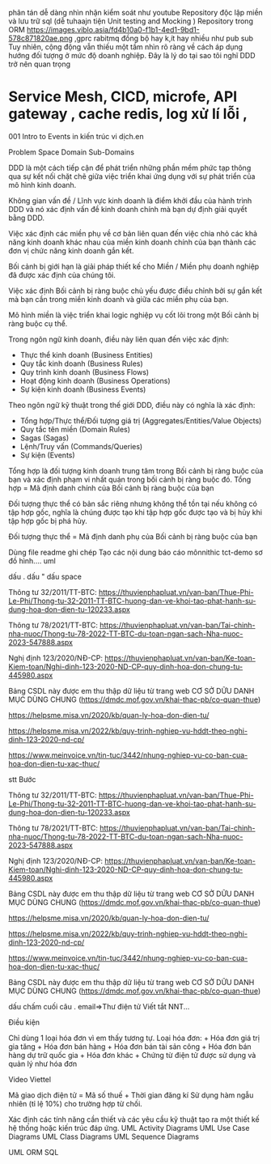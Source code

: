 phân tán
dễ dàng nhìn nhận kiểm soát như youtube
Repository độc lập miền và lưu trữ sql (dễ tuhaajn tiện Unit testing and Mocking )
Repository trong ORM
https://images.viblo.asia/fd4b10a0-f1b1-4ed1-9bd1-578c871820ae.png
,gprc rabitmq đồng bộ hay k,ít hay nhiều như pub sub
Tuy nhiên, cộng động vẫn thiếu một tầm nhìn rõ
ràng về cách áp dụng hướng đối tượng ở mức độ doanh nghiệp. Đây là lý do tại sao tôi nghĩ DDD
trở nên quan trọng



# Service Mesh, CICD, microfe, API gateway , cache redis, log xử lí lỗi ,

<!--DDD-->001 Intro to Events in kiến trúc vi dịch.en

Problem Space
Domain
Sub-Domains

<!---->

DDD là một cách tiếp cận để phát triển những phần mềm phức tạp thông qua sự kết nối chặt chẽ giữa việc triển khai ứng dụng với sự phát triển của mô hình kinh doanh.

<!--Problem Space / Business Domain: Không gian vấn đề / Lĩnh vực kinh doanh-->

Không gian vấn đề / Lĩnh vực kinh doanh là điểm khởi đầu của hành trình DDD và nó xác định vấn đề kinh doanh chính mà bạn dự định giải quyết bằng DDD.

<!--=> Đầu tiên ta cần phải xem xét yêu cầu nghiệp vụ đó là Không gian vấn đề / Lĩnh vực kinh doanh. Bất kì 1 ứng dụng phần mềm kĩ thuật cntt nào đều giải quyết cho 1 vấn đề yêu cầu cụ thể nào đó.-->

<!--Sub-Domains: Tên miền phụ-->

Việc xác định các miền phụ về cơ bản liên quan đến việc chia nhỏ các khả năng kinh doanh khác nhau của miền kinh doanh chính của bạn thành các đơn vị chức năng kinh doanh gắn kết.

<!--Ví dụ: Người dùng Sub-Domain, Thông báo Sub-Domain, Hóa đơn Sub-Domain-->

<!--Bounded Context: Bối cảnh bị ràng buộc là gì?-->

Bối cảnh bị giới hạn là giải pháp thiết kế cho Miền / Miền phụ doanh nghiệp đã được xác định của chúng tôi.

Việc xác định Bối cảnh bị ràng buộc chủ yếu được điều chỉnh bởi sự gắn kết mà bạn cần trong miền kinh doanh và giữa các miền phụ của bạn.

<!--Domain Model: Mô hình miền-->

Mô hình miền là việc triển khai logic nghiệp vụ cốt lõi
trong một Bối cảnh bị ràng buộc cụ thể.

Trong ngôn ngữ kinh doanh, điều này liên quan đến việc xác định:

- Thực thể kinh doanh (Business Entities)
- Quy tắc kinh doanh (Business Rules)
- Quy trình kinh doanh (Business Flows)
- Hoạt động kinh doanh (Business Operations)
- Sự kiện kinh doanh (Business Events)

Theo ngôn ngữ kỹ thuật trong thế giới DDD, điều này có nghĩa là xác định:

- Tổng hợp/Thực thể/Đối tượng giá trị (Aggregates/Entities/Value Objects)
- Quy tắc tên miền (Domain Rules)
- Sagas (Sagas)
- Lệnh/Truy vấn (Commands/Queries)
- Sự kiện (Events)
<!--=> bảng-->

<!--Aggregates/Entities/Value Objects-->

Tổng hợp là đối tượng kinh doanh trung tâm trong Bối cảnh bị ràng buộc của bạn và xác định phạm vi nhất quán trong bối cảnh bị ràng buộc đó.
Tổng hợp = Mã định danh chính của Bối cảnh bị ràng buộc của bạn

Đối tượng thực thể có bản sắc riêng nhưng không thể
tồn tại nếu không có tập hợp gốc, nghĩa là chúng
được tạo khi tập hợp gốc được tạo và bị hủy khi tập
hợp gốc bị phá hủy.

Đối tượng thực thể = Mã định danh phụ của Bối cảnh bị ràng buộc của bạn

<!--Đồ án 2-->

Dùng file readme ghi chép
Tạo các nội dung báo cáo
mônnithic
tct-demo
sơ đồ hình....
uml

<!--link tham khảo:-->

dấu .
dấu "
dấu space

<!--PTTKHT chuẩn bị-->
<!--crawl data-->

<!--Mục Lục:-->
<!--Căn cứ pháp lý-->

Thông tư 32/2011/TT-BTC: https://thuvienphapluat.vn/van-ban/Thue-Phi-Le-Phi/Thong-tu-32-2011-TT-BTC-huong-dan-ve-khoi-tao-phat-hanh-su-dung-hoa-don-dien-tu-120233.aspx

<!--https://vanban.chinhphu.vn/default.aspx?pageid=27160&docid=99887-->

Thông tư 78/2021/TT-BTC: https://thuvienphapluat.vn/van-ban/Tai-chinh-nha-nuoc/Thong-tu-78-2022-TT-BTC-du-toan-ngan-sach-Nha-nuoc-2023-547888.aspx

<!--https://vanban.chinhphu.vn/default.aspx?pageid=27160&docid=204200-->

Nghị định 123/2020/NĐ-CP: https://thuvienphapluat.vn/van-ban/Ke-toan-Kiem-toan/Nghi-dinh-123-2020-ND-CP-quy-dinh-hoa-don-chung-tu-445980.aspx

<!--https://vanban.chinhphu.vn/?pageid=27160&docid=201365-->

<!---->

Bảng CSDL này được em thu thập dữ liệu từ trang web CƠ SỞ DỮU DANH MỤC DÙNG CHUNG (https://dmdc.mof.gov.vn/khai-thac-pb/co-quan-thue)

https://helpsme.misa.vn/2020/kb/quan-ly-hoa-don-dien-tu/

https://helpsme.misa.vn/2022/kb/quy-trinh-nghiep-vu-hddt-theo-nghi-dinh-123-2020-nd-cp/

https://www.meinvoice.vn/tin-tuc/3442/nhung-nghiep-vu-co-ban-cua-hoa-don-dien-tu-xac-thuc/

stt Bước

<!--PTTKHT chuẩn bị-->
<!--crawl data-->

<!--Mục Lục:-->
<!--Căn cứ pháp lý-->

Thông tư 32/2011/TT-BTC: https://thuvienphapluat.vn/van-ban/Thue-Phi-Le-Phi/Thong-tu-32-2011-TT-BTC-huong-dan-ve-khoi-tao-phat-hanh-su-dung-hoa-don-dien-tu-120233.aspx

<!--https://vanban.chinhphu.vn/default.aspx?pageid=27160&docid=99887-->

Thông tư 78/2021/TT-BTC: https://thuvienphapluat.vn/van-ban/Tai-chinh-nha-nuoc/Thong-tu-78-2022-TT-BTC-du-toan-ngan-sach-Nha-nuoc-2023-547888.aspx

<!--https://vanban.chinhphu.vn/default.aspx?pageid=27160&docid=204200-->

Nghị định 123/2020/NĐ-CP: https://thuvienphapluat.vn/van-ban/Ke-toan-Kiem-toan/Nghi-dinh-123-2020-ND-CP-quy-dinh-hoa-don-chung-tu-445980.aspx

<!--https://vanban.chinhphu.vn/?pageid=27160&docid=201365-->

<!---->

Bảng CSDL này được em thu thập dữ liệu từ trang web CƠ SỞ DỮU DANH MỤC DÙNG CHUNG (https://dmdc.mof.gov.vn/khai-thac-pb/co-quan-thue)

https://helpsme.misa.vn/2020/kb/quan-ly-hoa-don-dien-tu/

https://helpsme.misa.vn/2022/kb/quy-trinh-nghiep-vu-hddt-theo-nghi-dinh-123-2020-nd-cp/

https://www.meinvoice.vn/tin-tuc/3442/nhung-nghiep-vu-co-ban-cua-hoa-don-dien-tu-xac-thuc/

<!--Thay thế = NULL-->
<!--Bị thay thế = NULL-->
<!--quy trình tương tự như lập mới hóa đơn giá trị gia tăng.-->
<!---->

<!--@Chú ý ở đồ án này:-->
<!--Sử dụng hàm ngẫu nhiên (tỉ lệ 10%) cho trường hợp "Mã số thuế không tồn tại."-->
<!--Sử dụng hàm ngẫu nhiên tạo tên cho Tên NNT vì em không có thông tin đăng ký thực tế của NNT.-->
<!--Sử dụng hàm ngẫu nhiên trong bảng CSDL cho "Mã cơ quan thuế quản lý" và "Tên cơ quan thuế quản lý"-->

Bảng CSDL này được em thu thập dữ liệu từ trang web CƠ SỞ DỮU DANH MỤC DÙNG CHUNG (https://dmdc.mof.gov.vn/khai-thac-pb/co-quan-thue)

<!--! Mã thuế số-chi nhánh-->
<!--Mã captcha không đúng.-->
<!--0107001729-->

dấu chấm cuối câu .
email=>Thư điện tử
Viết tắt NNT...

<!--Validtae-->

Điều kiện

<!---->

Chỉ dùng 1 loại hóa đơn vì em thấy tương tự.
Loại hóa đơn: + Hóa đơn giá trị gia tăng + Hóa đơn bán hàng + Hóa đơn bán tài sản công + Hóa đơn bán hàng dự trữ quốc gia + Hóa đơn khác + Chứng từ điện tử được sử dụng và quản lý như hóa đơn

<!--Nghiệp vụ của bài toán chính-->

Video Viettel

<!--@Chú ý ở đồ án này:-->

Mã giao dịch điện tử = Mã số thuế + Thời gian đăng kí
Sử dụng hàm ngẫu nhiên (tỉ lệ 10%) cho trường hợp từ chối.

<!--Phân tích và thiết kế-->

Xác định các tính năng cần thiết và các yêu cầu kỹ thuật tạo ra một thiết kế hệ thống hoặc kiến trúc đáp ứng.
UML Activity Diagrams
UML Use Case Diagrams
UML Class Diagrams
UML Sequence Diagrams

UML
ORM
SQL
